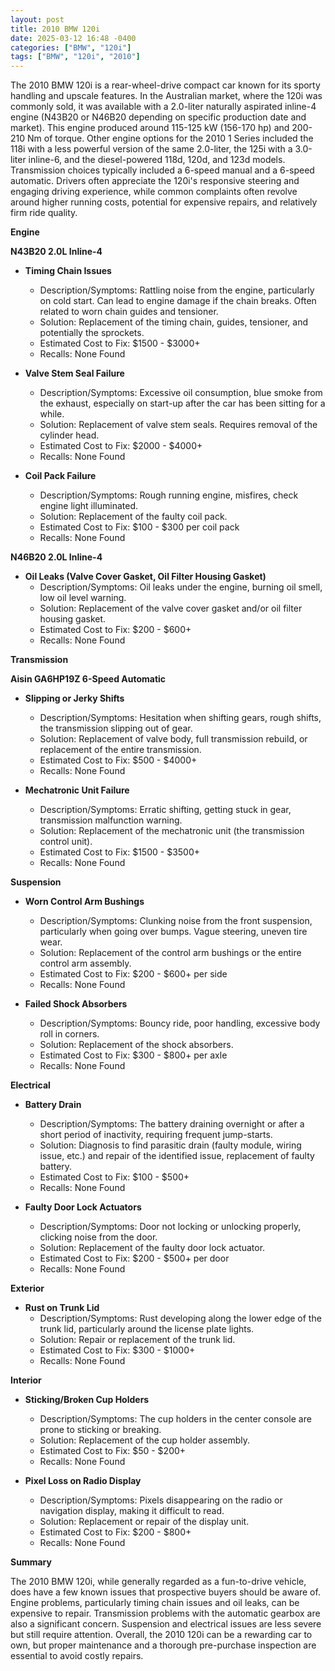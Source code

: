 ```yaml
---
layout: post
title: 2010 BMW 120i
date: 2025-03-12 16:48 -0400
categories: ["BMW", "120i"]
tags: ["BMW", "120i", "2010"]
---
```

The 2010 BMW 120i is a rear-wheel-drive compact car known for its sporty handling and upscale features. In the Australian market, where the 120i was commonly sold, it was available with a 2.0-liter naturally aspirated inline-4 engine (N43B20 or N46B20 depending on specific production date and market). This engine produced around 115-125 kW (156-170 hp) and 200-210 Nm of torque. Other engine options for the 2010 1 Series included the 118i with a less powerful version of the same 2.0-liter, the 125i with a 3.0-liter inline-6, and the diesel-powered 118d, 120d, and 123d models. Transmission choices typically included a 6-speed manual and a 6-speed automatic. Drivers often appreciate the 120i's responsive steering and engaging driving experience, while common complaints often revolve around higher running costs, potential for expensive repairs, and relatively firm ride quality.

**Engine**

**N43B20 2.0L Inline-4**

*   **Timing Chain Issues**
    *   Description/Symptoms: Rattling noise from the engine, particularly on cold start. Can lead to engine damage if the chain breaks. Often related to worn chain guides and tensioner.
    *   Solution: Replacement of the timing chain, guides, tensioner, and potentially the sprockets.
    *   Estimated Cost to Fix: $1500 - $3000+
    *   Recalls: None Found

*   **Valve Stem Seal Failure**
    *   Description/Symptoms: Excessive oil consumption, blue smoke from the exhaust, especially on start-up after the car has been sitting for a while.
    *   Solution: Replacement of valve stem seals. Requires removal of the cylinder head.
    *   Estimated Cost to Fix: $2000 - $4000+
    *   Recalls: None Found

*   **Coil Pack Failure**
    *   Description/Symptoms: Rough running engine, misfires, check engine light illuminated.
    *   Solution: Replacement of the faulty coil pack.
    *   Estimated Cost to Fix: $100 - $300 per coil pack
    *   Recalls: None Found

**N46B20 2.0L Inline-4**

*   **Oil Leaks (Valve Cover Gasket, Oil Filter Housing Gasket)**
    *   Description/Symptoms: Oil leaks under the engine, burning oil smell, low oil level warning.
    *   Solution: Replacement of the valve cover gasket and/or oil filter housing gasket.
    *   Estimated Cost to Fix: $200 - $600+
    *   Recalls: None Found

**Transmission**

**Aisin GA6HP19Z 6-Speed Automatic**

*   **Slipping or Jerky Shifts**
    *   Description/Symptoms: Hesitation when shifting gears, rough shifts, the transmission slipping out of gear.
    *   Solution: Replacement of valve body, full transmission rebuild, or replacement of the entire transmission.
    *   Estimated Cost to Fix: $500 - $4000+
    *   Recalls: None Found

*   **Mechatronic Unit Failure**
    * Description/Symptoms: Erratic shifting, getting stuck in gear, transmission malfunction warning.
    * Solution: Replacement of the mechatronic unit (the transmission control unit).
    * Estimated Cost to Fix: $1500 - $3500+
    * Recalls: None Found

**Suspension**

*   **Worn Control Arm Bushings**
    *   Description/Symptoms: Clunking noise from the front suspension, particularly when going over bumps. Vague steering, uneven tire wear.
    *   Solution: Replacement of the control arm bushings or the entire control arm assembly.
    *   Estimated Cost to Fix: $200 - $600+ per side
    *   Recalls: None Found

*   **Failed Shock Absorbers**
    *   Description/Symptoms: Bouncy ride, poor handling, excessive body roll in corners.
    *   Solution: Replacement of the shock absorbers.
    *   Estimated Cost to Fix: $300 - $800+ per axle
    *   Recalls: None Found

**Electrical**

*   **Battery Drain**
    *   Description/Symptoms: The battery draining overnight or after a short period of inactivity, requiring frequent jump-starts.
    *   Solution: Diagnosis to find parasitic drain (faulty module, wiring issue, etc.) and repair of the identified issue, replacement of faulty battery.
    *   Estimated Cost to Fix: $100 - $500+
    *   Recalls: None Found

*   **Faulty Door Lock Actuators**
    *   Description/Symptoms: Door not locking or unlocking properly, clicking noise from the door.
    *   Solution: Replacement of the faulty door lock actuator.
    *   Estimated Cost to Fix: $200 - $500+ per door
    *   Recalls: None Found

**Exterior**

*   **Rust on Trunk Lid**
    *   Description/Symptoms: Rust developing along the lower edge of the trunk lid, particularly around the license plate lights.
    *   Solution: Repair or replacement of the trunk lid.
    *   Estimated Cost to Fix: $300 - $1000+
    *   Recalls: None Found

**Interior**

*   **Sticking/Broken Cup Holders**
    *   Description/Symptoms: The cup holders in the center console are prone to sticking or breaking.
    *   Solution: Replacement of the cup holder assembly.
    *   Estimated Cost to Fix: $50 - $200+
    *   Recalls: None Found

*   **Pixel Loss on Radio Display**
    *   Description/Symptoms: Pixels disappearing on the radio or navigation display, making it difficult to read.
    *   Solution: Replacement or repair of the display unit.
    *   Estimated Cost to Fix: $200 - $800+
    *   Recalls: None Found

**Summary**

The 2010 BMW 120i, while generally regarded as a fun-to-drive vehicle, does have a few known issues that prospective buyers should be aware of. Engine problems, particularly timing chain issues and oil leaks, can be expensive to repair. Transmission problems with the automatic gearbox are also a significant concern. Suspension and electrical issues are less severe but still require attention. Overall, the 2010 120i can be a rewarding car to own, but proper maintenance and a thorough pre-purchase inspection are essential to avoid costly repairs.

